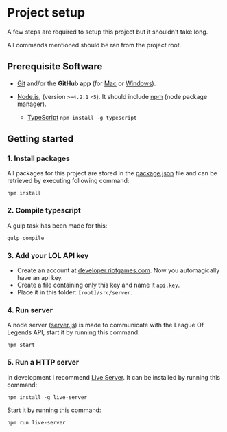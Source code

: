 # Project setup

A few steps are required to setup this project but it shouldn't take long.

All commands mentioned should be ran from the project root.

## Prerequisite Software

* [Git](http://git-scm.com) and/or the **GitHub app** (for [Mac](http://mac.github.com) or
  [Windows](http://windows.github.com)).

* [Node.js](http://nodejs.org), (version `>=4.2.1` `<5`). It should include [npm](https://www.npmjs.com/) (node package manager). 
  * [TypeScript](https://www.npmjs.com/package/typescript) `npm install -g typescript`

## Getting started

### 1. Install packages
All packages for this project are stored in the 
[package.json](https://github.com/SteveVanOpstal/LegendBuilder/blob/master/package.json) file and can be
retrieved by executing following command:
```
npm install
```

### 2. Compile typescript
A gulp task has been made for this:
```
gulp compile
```

### 3. Add your LOL API key
* Create an account at [developer.riotgames.com](https://developer.riotgames.com/). Now you automagically have an api key.
* Create a file containing only this key and name it `api.key`.
* Place it in this folder: `[root]/src/server`.

### 4. Run server
A node server ([server.js](https://github.com/SteveVanOpstal/LegendBuilder/blob/master/src/server/server.js)) is made to communicate with the League Of Legends API, start it by running this command:
```
npm start
```

### 5. Run a HTTP server
In development I recommend [Live Server](https://www.npmjs.com/package/live-server).
It can be installed by running this command:
```
npm install -g live-server
```
Start it by running this command:
```
npm run live-server
```
